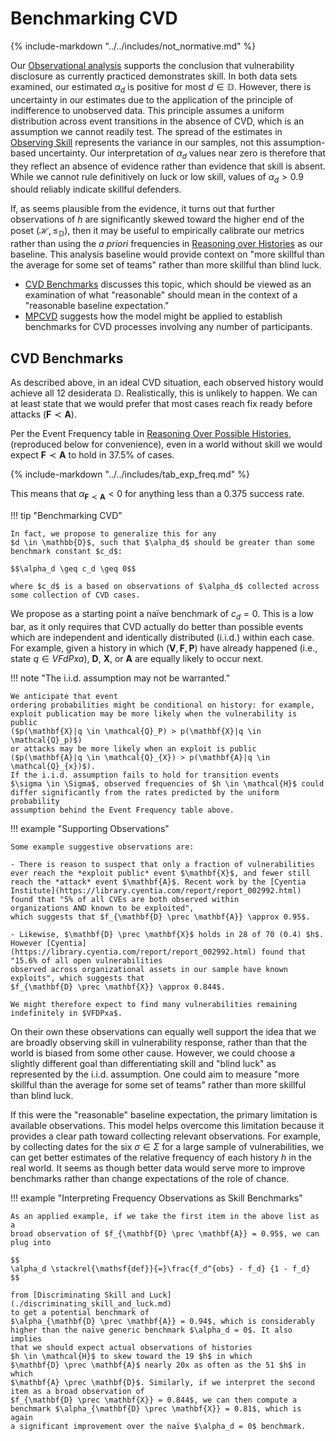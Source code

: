 # Benchmarking CVD

{% include-markdown "../../includes/not_normative.md" %}

Our [Observational analysis](./observing_skill.md) supports the conclusion that
vulnerability disclosure as currently practiced demonstrates
skill. In both data sets examined, our estimated $\alpha_d$ is positive
for most $d \in \mathbb{D}$. However, there is uncertainty in our
estimates due to the application of the principle of indifference to
unobserved data. This principle assumes a uniform distribution across
event transitions in the absence of CVD, which is an assumption we cannot readily
test. The spread of the estimates in [Observing Skill](./observing_skill.md)
represents the variance in our samples,
not this assumption-based uncertainty. Our interpretation of $\alpha_d$
values near zero is therefore that they reflect an absence of evidence
rather than evidence that skill is absent. While we cannot rule
definitively on luck or low skill, values of $\alpha_d > 0.9$ should
reliably indicate skillful defenders.

If, as seems plausible from the evidence, it turns out that further
observations of $h$ are significantly skewed toward the higher end of
the poset $(\mathcal{H},\leq_{\mathbb{D}})$, then it may be useful to
empirically calibrate our metrics rather than using the *a priori*
frequencies in [Reasoning over Histories](./reasoning_over_histories.md#event-order-frequency-analysis) as our baseline.
This analysis baseline
would provide context on "more skillful than the average for some set of
teams" rather than more skillful than blind luck.

- [CVD Benchmarks](#cvd-benchmarks) discusses this topic, which should be viewed as an examination of what
"reasonable" should mean in the context of a "reasonable baseline expectation."
- [MPCVD](#mpcvd) suggests how the model might be applied to establish benchmarks for
CVD processes involving any number of participants.

## CVD Benchmarks

As described above, in an ideal CVD situation, each observed history would
achieve all 12 desiderata $\mathbb{D}$. Realistically, this is unlikely
to happen. We can at least state that we would prefer that most cases
reach fix ready before attacks ($\mathbf{F} \prec \mathbf{A}$).

Per the Event Frequency table in [Reasoning Over Possible Histories](./reasoning_over_histories.md),
(reproduced below for convenience), even in a world without skill we would
expect $\mathbf{F} \prec \mathbf{A}$ to hold in 37.5% of cases.

{% include-markdown "../../includes/tab_exp_freq.md" %}

This means that $\alpha_{\mathbf{F} \prec \mathbf{A}} < 0$ for anything less than a
0.375 success rate.

!!! tip "Benchmarking CVD"

    In fact, we propose to generalize this for any
    $d \in \mathbb{D}$, such that $\alpha_d$ should be greater than some
    benchmark constant $c_d$:

    $$\alpha_d \geq c_d \geq 0$$

    where $c_d$ is a based on observations of $\alpha_d$ collected across
    some collection of CVD cases.

We propose as a starting point a naïve benchmark of $c_d = 0$. This is a
low bar, as it only requires that CVD actually do better than possible events
which are independent and identically distributed (i.i.d.) within each
case. For example, given a history in which
$(\mathbf{V}, \mathbf{F}, \mathbf{P})$ have already happened (i.e.,
state $q \in VFdPxa$), $\mathbf{D}$, $\mathbf{X}$, or $\mathbf{A}$ are
equally likely to occur next.

!!! note "The i.i.d. assumption may not be warranted."

    We anticipate that event
    ordering probabilities might be conditional on history: for example,
    exploit publication may be more likely when the vulnerability is public
    ($p(\mathbf{X}|q \in \mathcal{Q}_P) > p(\mathbf{X}|q \in \mathcal{Q}_p)$)
    or attacks may be more likely when an exploit is public
    ($p(\mathbf{A}|q \in \mathcal{Q}_{X}) > p(\mathbf{A}|q \in \mathcal{Q}_{x})$).
    If the i.i.d. assumption fails to hold for transition events
    $\sigma \in \Sigma$, observed frequencies of $h \in \mathcal{H}$ could
    differ significantly from the rates predicted by the uniform probability
    assumption behind the Event Frequency table above.

!!! example "Supporting Observations"

    Some example suggestive observations are:

    - There is reason to suspect that only a fraction of vulnerabilities
    ever reach the *exploit public* event $\mathbf{X}$, and fewer still
    reach the *attack* event $\mathbf{A}$. Recent work by the [Cyentia
    Institute](https://library.cyentia.com/report/report_002992.html) found that "5% of all CVEs are both observed within
    organizations AND known to be exploited",
    which suggests that $f_{\mathbf{D} \prec \mathbf{A}} \approx 0.95$.

    - Likewise, $\mathbf{D} \prec \mathbf{X}$ holds in 28 of 70 (0.4) $h$.
    However [Cyentia](https://library.cyentia.com/report/report_002992.html) found that "15.6% of all open vulnerabilities
    observed across organizational assets in our sample have known
    exploits", which suggests that
    $f_{\mathbf{D} \prec \mathbf{X}} \approx 0.844$.

    We might therefore expect to find many vulnerabilities remaining
    indefinitely in $VFDPxa$.

On their own these observations can equally well support the idea that
we are broadly observing skill in vulnerability response, rather than
that the world is biased from some other cause. However, we could choose
a slightly different goal than differentiating skill and "blind luck" as
represented by the i.i.d. assumption. One could aim to measure "more
skillful than the average for some set of teams" rather than more
skillful than blind luck.

If this were the "reasonable" baseline expectation, the
primary limitation is available observations. This model helps overcome
this limitation because it provides a clear path toward collecting
relevant observations. For example, by collecting dates for the six
$\sigma \in \Sigma$ for a large sample of vulnerabilities, we can get
better estimates of the relative frequency of each history $h$ in the
real world. It seems as though better data would serve more to improve
benchmarks rather than change expectations of the role of chance.

!!! example "Interpreting Frequency Observations as Skill Benchmarks"

    As an applied example, if we take the first item in the above list as a
    broad observation of $f_{\mathbf{D} \prec \mathbf{A}} = 0.95$, we can
    plug into

    $$
    \alpha_d \stackrel{\mathsf{def}}{=}\frac{f_d^{obs} - f_d} {1 - f_d}
    $$

    from [Discriminating Skill and Luck](./discriminating_skill_and_luck.md) 
    to get a potential benchmark of
    $\alpha_{\mathbf{D} \prec \mathbf{A}} = 0.94$, which is considerably
    higher than the naïve generic benchmark $\alpha_d = 0$. It also implies
    that we should expect actual observations of histories
    $h \in \mathcal{H}$ to skew toward the 19 $h$ in which
    $\mathbf{D} \prec \mathbf{A}$ nearly 20x as often as the 51 $h$ in which
    $\mathbf{A} \prec \mathbf{D}$. Similarly, if we interpret the second
    item as a broad observation of
    $f_{\mathbf{D} \prec \mathbf{X}} = 0.844$, we can then compute a
    benchmark $\alpha_{\mathbf{D} \prec \mathbf{X}} = 0.81$, which is again
    a significant improvement over the naïve $\alpha_d = 0$ benchmark.
